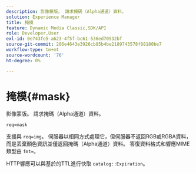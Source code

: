 ```yaml
---
description: 影像蒙版。 請求掩碼（Alpha通道）資料。
solution: Experience Manager
title: 掩模
feature: Dynamic Media Classic,SDK/API
role: Developer,User
exl-id: 0e743fe5-a623-4f5f-bc61-536ed70532bf
source-git-commit: 206e4643e3926cb85b4be2189743578f88180be7
workflow-type: tm+mt
source-wordcount: '76'
ht-degree: 0%

---
```


# 掩模{#mask}

影像蒙版。 請求掩碼（Alpha通道）資料。

`req=mask`

支援與 `req=img`。 伺服器以相同方式處理它，但伺服器不返回RGB或RGBA資料，而是丟棄顏色資訊並僅返回掩碼（Alpha通道）資料。 答復資料格式和響應MIME類型由 `fmt=`。

HTTP響應可以與基於的TTL進行快取 `catalog::Expiration`。
